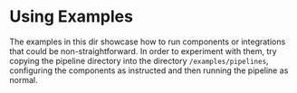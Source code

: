 # Using Examples

The examples in this dir showcase how to run components or integrations that
could be non-straightforward.
In order to experiment with them, try copying the pipeline directory into the
directory `/examples/pipelines`, configuring the components as instructed and
then running the pipeline as normal.
